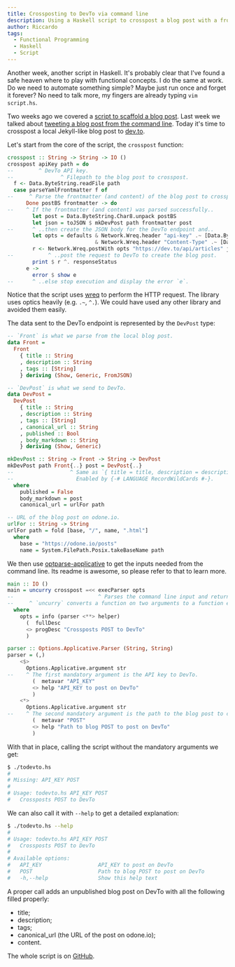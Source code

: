```yaml
---
title: Crossposting to DevTo via command line
description: Using a Haskell script to crosspost a blog post with a frontmatter as used in Jekyll markdown files
author: Riccardo
tags:
  - Functional Programming
  - Haskell
  - Script
---
```


Another week, another script in Haskell. It's probably clear that I've found a safe heaven where to play with functional concepts. I do the same at work. Do we need to automate something simple? Maybe just run once and forget it forever? No need to talk more, my fingers are already typing `vim script.hs`.

Two weeks ago we covered a [script to scaffold a blog post](/posts/2019-12-26-scaffolding-a-blog-post/). Last week we talked about [tweeting a blog post from the command line](/posts/2020-01-06-posting-a-tweet-with-haskell/). Today it's time to crosspost a local Jekyll-like blog post to [dev.to](https://dev.to).

Let's start from the core of the script, the `crosspost` function:

```hs
crosspost :: String -> String -> IO ()
crosspost apiKey path = do
--        ^ DevTo API key.
--               ^ Filepath to the blog post to crosspost.
  f <- Data.ByteString.readFile path
  case parseYamlFrontmatter f of
--     ^ Parse the frontmatter (and content) of the blog post to crosspost.
      Done postBS frontmatter -> do
--    ^ If the frontmatter (and content) was parsed successfully..
        let post = Data.ByteString.Char8.unpack postBS
        let json = toJSON $ mkDevPost path frontmatter post
--      ^ ..then create the JSON body for the DevTo endpoint and..
        let opts = defaults & Network.Wreq.header "api-key" .~ [Data.ByteString.Char8.pack apiKey]
                            & Network.Wreq.header "Content-Type" .~ [Data.ByteString.Char8.pack "application/json; charset=utf-8"]
        r <- Network.Wreq.postWith opts "https://dev.to/api/articles" json
--           ^ ..post the request to DevTo to create the blog post.
        print $ r ^. responseStatus
      e ->
        error $ show e
--      ^ ..else stop execution and display the error `e`.
```

Notice that the script uses [wreq](https://hackage.haskell.org/package/wreq) to perform the HTTP request. The library uses optics heavily (e.g. `.~`, `^.`). We could have used any other library and avoided them easily.

The data sent to the DevTo endpoint is represented by the `DevPost` type:

```hs
-- `Front` is what we parse from the local blog post.
data Front =
  Front
    { title :: String
    , description :: String
    , tags :: [String]
    } deriving (Show, Generic, FromJSON)

-- `DevPost` is what we send to DevTo.
data DevPost =
  DevPost
    { title :: String
    , description :: String
    , tags :: [String]
    , canonical_url :: String
    , published :: Bool
    , body_markdown :: String
    } deriving (Show, Generic)

mkDevPost :: String -> Front -> String -> DevPost
mkDevPost path Front{..} post = DevPost{..}
--                  ^ Same as `{ title = title, description = description, tags = tags }`.
--                    Enabled by {-# LANGUAGE RecordWildCards #-}.
  where
    published = False
    body_markdown = post
    canonical_url = urlFor path

-- URL of the blog post on odone.io.
urlFor :: String -> String
urlFor path = fold [base, "/", name, ".html"]
  where
    base = "https://odone.io/posts"
    name = System.FilePath.Posix.takeBaseName path
```

We then use [optparse-applicative](https://hackage.haskell.org/package/optparse-applicative) to get the inputs needed from the command line. Its readme is awesome, so please refer to that to learn more.

```hs
main :: IO ()
main = uncurry crosspost =<< execParser opts
--                           ^ Parses the command line input and returns a tuple (String, String).
--     ^ `uncurry` converts a function on two arguments to a function expecting a tuple.
  where
    opts = info (parser <**> helper)
      (  fullDesc
      <> progDesc "Crossposts POST to DevTo"
      )

parser :: Options.Applicative.Parser (String, String)
parser = (,)
    <$>
      Options.Applicative.argument str
--    ^ The first mandatory argument is the API key to DevTo.
        (  metavar "API_KEY"
        <> help "API_KEY to post on DevTo"
        )
    <*>
      Options.Applicative.argument str
--    ^ The second mandatory argument is the path to the blog post to crosspost.
        (  metavar "POST"
        <> help "Path to blog POST to post on DevTo"
        )
```

With that in place, calling the script without the mandatory arguments we get:

```bash
$ ./todevto.hs
#
# Missing: API_KEY POST
#
# Usage: todevto.hs API_KEY POST
#   Crossposts POST to DevTo
```

We can also call it with `--help` to get a detailed explanation:

```bash
$ ./todevto.hs --help
#
# Usage: todevto.hs API_KEY POST
#   Crossposts POST to DevTo
#
# Available options:
#   API_KEY                  API_KEY to post on DevTo
#   POST                     Path to blog POST to post on DevTo
#   -h,--help                Show this help text
```

A proper call adds an unpublished blog post on DevTo with all the following filled properly:

- title;
- description;
- tags;
- canonical_url (the URL of the post on odone.io);
- content.

The whole script is on [GitHub](https://github.com/3v0k4/contact-page/blob/ba7b8ceab98f1cd19765dc94f5adee6a446719ae/blog/todevto.hs).
